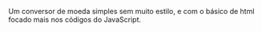 Um conversor de moeda simples sem muito estilo, e com o básico de html focado mais nos códigos do JavaScript.

